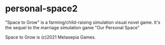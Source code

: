 # personal-space2
"Space to Grow" is a farming/child-raising simulation visual novel game. It's the sequel to the marriage simulation game "Our Personal Space"

Space to Grow is (c)2021 Metasepia Games.